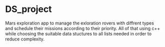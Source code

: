 # DS_project
Mars exploration app to manage the exloration rovers with diffrent types and schedule their missions according to their priority. All of that using c++ while choosing the suitable data stuctures to all lists needed in order to reduce complexity.

